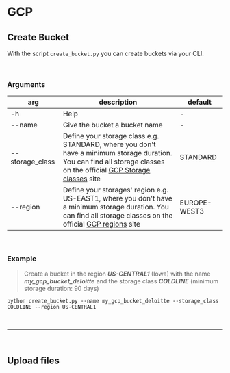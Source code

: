 # GCP

## Create Bucket
With the script `create_bucket.py` you can create buckets via your CLI.

<br>

### Arguments
| arg | description | default |
| --- | ----------- | ------- |
| -h | Help | - |
| --name | Give the bucket a bucket name | - |
| --storage_class | Define your storage class e.g. STANDARD, where you don't have a minimum storage duration. You can find all storage classes on the official [GCP Storage classes](https://cloud.google.com/storage/docs/storage-classes) site | STANDARD |
| --region | Define your storages' region e.g. US-EAST1, where you don't have a minimum storage duration. You can find all storage classes on the official [GCP regions](https://cloud.google.com/storage/docs/locations) site | EUROPE-WEST3 |

<br>

### Example
> Create a bucket in the region ***US-CENTRAL1*** (Iowa) with the name ***my_gcp_bucket_deloitte*** and the storage class ***COLDLINE*** (minimum storage duration: 90 days)

```
python create_bucket.py --name my_gcp_bucket_deloitte --storage_class COLDLINE --region US-CENTRAL1
```

<br>

***

<br>

## Upload files
